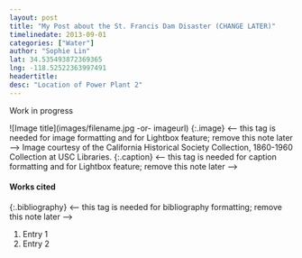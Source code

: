 ```yaml
---
layout: post
title: "My Post about the St. Francis Dam Disaster (CHANGE LATER)"
timelinedate: 2013-09-01
categories: ["Water"]
author: "Sophie Lin"
lat: 34.535493872369365
lng: -118.52522363997491
headertitle: 
desc: "Location of Power Plant 2"
---
```


Work in progress

![Image title](images/filename.jpg -or- imageurl)
   {:.image} <-- this tag is needed for image formatting and for Lightbox feature; remove this note later -->
Image courtesy of the California Historical Society Collection, 1860-1960 Collection at USC Libraries.
   {:.caption} <-- this tag is needed for caption formatting and for Lightbox feature; remove this note later -->

#### Works cited

{:.bibliography} <-- this tag is needed for bibliography formatting; remove this note later -->
1. Entry 1
2. Entry 2
